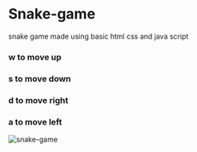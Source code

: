 # Snake-game
snake game made using basic html css and java script

### w to move up
### s to move down
### d to move right
### a to move left

![snake-game](https://user-images.githubusercontent.com/48955048/64472779-09634d80-d181-11e9-9cb4-2dcd9effbcdc.PNG)
